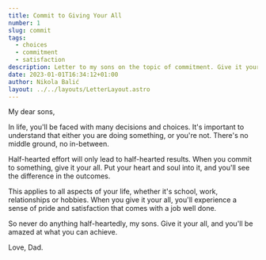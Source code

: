 ```yaml
---
title: Commit to Giving Your All
number: 1
slug: commit
tags:
  - choices
  - commitment
  - satisfaction
description: Letter to my sons on the topic of commitment. Give it your all in all aspects of life, from school to work to hobbies, for better outcomes and satisfaction.
date: 2023-01-01T16:34:12+01:00
author: Nikola Balić
layout: ../../layouts/LetterLayout.astro
---
```


My dear sons,

In life, you'll be faced with many decisions and choices. It's important to understand that either you are doing something, or you're not. There's no middle ground, no in-between.

Half-hearted effort will only lead to half-hearted results. When you commit to something, give it your all. Put your heart and soul into it, and you'll see the difference in the outcomes.

This applies to all aspects of your life, whether it's school, work, relationships or hobbies. When you give it your all, you'll experience a sense of pride and satisfaction that comes with a job well done.

So never do anything half-heartedly, my sons. Give it your all, and you'll be amazed at what you can achieve.

Love, Dad.
